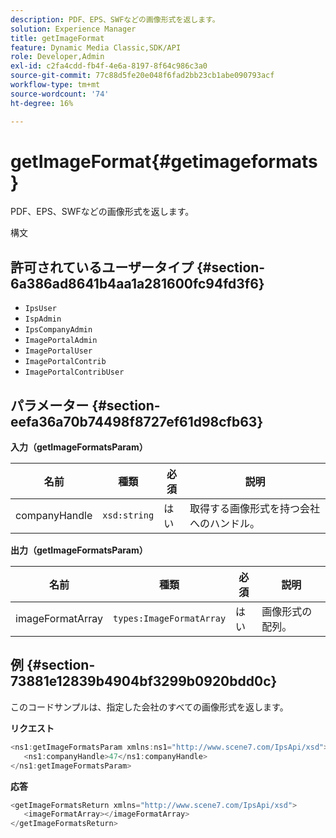 ```yaml
---
description: PDF、EPS、SWFなどの画像形式を返します。
solution: Experience Manager
title: getImageFormat
feature: Dynamic Media Classic,SDK/API
role: Developer,Admin
exl-id: c2fa4cdd-fb4f-4e6a-8197-8f64c986c3a0
source-git-commit: 77c88d5fe20e048f6fad2bb23cb1abe090793acf
workflow-type: tm+mt
source-wordcount: '74'
ht-degree: 16%

---
```


# getImageFormat{#getimageformats}

PDF、EPS、SWFなどの画像形式を返します。

構文

## 許可されているユーザータイプ {#section-6a386ad8641b4aa1a281600fc94fd3f6}

* `IpsUser`
* `IspAdmin`
* `IpsCompanyAdmin`
* `ImagePortalAdmin`
* `ImagePortalUser`
* `ImagePortalContrib`
* `ImagePortalContribUser`

## パラメーター {#section-eefa36a70b74498f8727ef61d98cfb63}

**入力（getImageFormatsParam）**

| 名前 | 種類 | 必須 | 説明 |
|---|---|---|---|
| companyHandle | `xsd:string` | はい | 取得する画像形式を持つ会社へのハンドル。 |

**出力（getImageFormatsParam）**

| 名前 | 種類 | 必須 | 説明 |
|---|---|---|---|
| imageFormatArray | `types:ImageFormatArray` | はい | 画像形式の配列。 |

## 例 {#section-73881e12839b4904bf3299b0920bdd0c}

このコードサンプルは、指定した会社のすべての画像形式を返します。

**リクエスト**

```java
<ns1:getImageFormatsParam xmlns:ns1="http://www.scene7.com/IpsApi/xsd">
   <ns1:companyHandle>47</ns1:companyHandle>
</ns1:getImageFormatsParam>
```

**応答**

```java
<getImageFormatsReturn xmlns="http://www.scene7.com/IpsApi/xsd">
   <imageFormatArray></imageFormatArray>
</getImageFormatsReturn>
```
